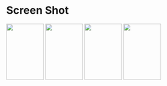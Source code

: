 Screen Shot
===========

<div>
  <img width = "100" height = "150" src = "https://user-images.githubusercontent.com/47319426/52901373-17ce3400-3246-11e9-9c21-666a89366ec1.PNG">
  <img width = "100" height = "150" src = "https://user-images.githubusercontent.com/47319426/52901377-1d2b7e80-3246-11e9-86af-951e76348af9.PNG">
  <img width = "100" height = "150" src = "https://user-images.githubusercontent.com/47319426/52901379-20bf0580-3246-11e9-95f5-14811f59480a.PNG">
  <img width = "100" height = "150" src = "https://user-images.githubusercontent.com/47319426/52901373-17ce3400-3246-11e9-9c21-666a89366ec1.PNG">
</div>
 
